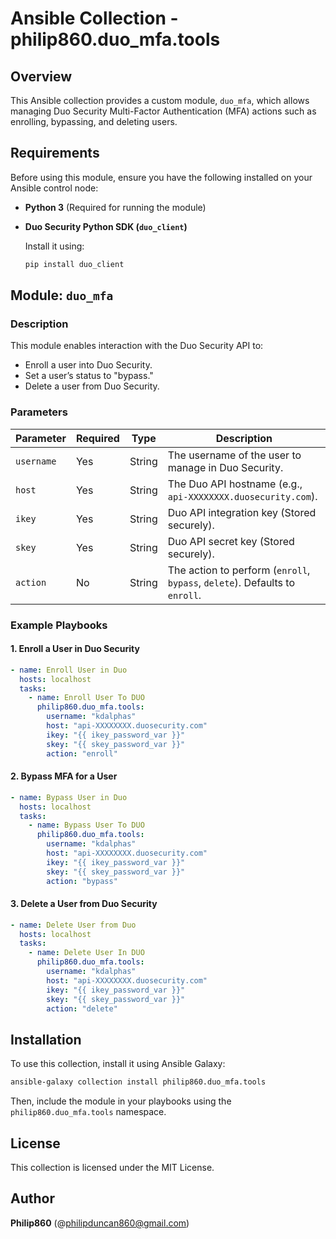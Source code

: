 # Ansible Collection - philip860.duo_mfa.tools

## Overview
This Ansible collection provides a custom module, `duo_mfa`, which allows managing Duo Security Multi-Factor Authentication (MFA) actions such as enrolling, bypassing, and deleting users.

## Requirements

Before using this module, ensure you have the following installed on your Ansible control node:

- **Python 3** (Required for running the module)
- **Duo Security Python SDK (`duo_client`)**
  
  Install it using:
  ```bash
  pip install duo_client
  ```

## Module: `duo_mfa`

### Description
This module enables interaction with the Duo Security API to:
- Enroll a user into Duo Security.
- Set a user’s status to "bypass."
- Delete a user from Duo Security.

### Parameters

| Parameter  | Required | Type | Description |
|------------|----------|------|-------------|
| `username` | Yes | String | The username of the user to manage in Duo Security. |
| `host` | Yes | String | The Duo API hostname (e.g., `api-XXXXXXXX.duosecurity.com`). |
| `ikey` | Yes | String | Duo API integration key (Stored securely). |
| `skey` | Yes | String | Duo API secret key (Stored securely). |
| `action` | No | String | The action to perform (`enroll`, `bypass`, `delete`). Defaults to `enroll`. |

### Example Playbooks

#### 1. Enroll a User in Duo Security
```yaml
- name: Enroll User in Duo
  hosts: localhost
  tasks:
    - name: Enroll User To DUO
      philip860.duo_mfa.tools:
        username: "kdalphas"
        host: "api-XXXXXXXX.duosecurity.com"
        ikey: "{{ ikey_password_var }}"
        skey: "{{ skey_password_var }}"
        action: "enroll"
```

#### 2. Bypass MFA for a User
```yaml
- name: Bypass User in Duo
  hosts: localhost
  tasks:
    - name: Bypass User To DUO
      philip860.duo_mfa.tools:
        username: "kdalphas"
        host: "api-XXXXXXXX.duosecurity.com"
        ikey: "{{ ikey_password_var }}"
        skey: "{{ skey_password_var }}"
        action: "bypass"
```

#### 3. Delete a User from Duo Security
```yaml
- name: Delete User from Duo
  hosts: localhost
  tasks:
    - name: Delete User In DUO
      philip860.duo_mfa.tools:
        username: "kdalphas"
        host: "api-XXXXXXXX.duosecurity.com"
        ikey: "{{ ikey_password_var }}"
        skey: "{{ skey_password_var }}"
        action: "delete"
```

## Installation

To use this collection, install it using Ansible Galaxy:
```bash
ansible-galaxy collection install philip860.duo_mfa.tools
```

Then, include the module in your playbooks using the `philip860.duo_mfa.tools` namespace.

## License
This collection is licensed under the MIT License.

## Author
**Philip860** (@philipduncan860@gmail.com)
